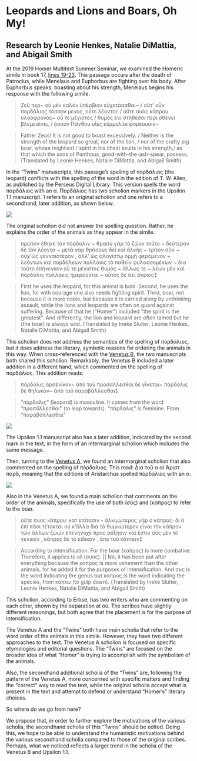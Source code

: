# Leopards and Lions and Boars, Oh My!

## Research by Leonie Henkes, Natalie DiMattia, and Abigail Smith

At the 2019 Homer Multitext Summer Seminar, we examined the Homeric simile in book 17, [lines 19-23](http://www.homermultitext.org/ict2/?urn=urn:cite2:hmt:e3bifolio.v1:E3_224v_225r@0.2320,0.4553,0.07997,0.02818&urn=urn:cite2:hmt:e3bifolio.v1:E3_224v_225r@0.003602,0.3391,0.1622,0.2785&urn=urn:cite2:hmt:e3bifolio.v1:E3_224v_225r@0.1584,0.4490,0.03002,0.08526). This passage occurs after the death of Patroclus, while Menelaus and Euphorbus are fighting over his body. After Euphorbus speaks, boasting about his strength, Menelaus begins his response with the following simile.

>Ζεῦ περ~ οὐ μὲν καλὸν ὑπέρβιον εὐχετάασθαι~ /
>οὔτ' οὖν πορδάλιος τόσσον μενος, οὔτε λέοντος /
>οὔτε συὸς κάπρου ὀλοόφρονος~ οὗ τε μέγιστος /
>θυμὸς ἐνὶ στήθεσσι περὶ σθένεϊ βλεμεαίνει, /
>ὅσσον Πάνθου υἷες ἐϋμμελίαι φορέουσιν~

>Father Zeus! It is not good to boast excessively. / Neither is the strength of the leopard so great, nor of the lion, / nor of the crafty pig boar, whose mightiest / spirit in his chest exults in his strength,/ as that which the sons of Panthous, good-with-the-ash-spear, possess.
(Translated by Leonie Henkes, Natalie DiMattia, and Abigail Smith)

In the “Twins” manuscripts, this passage’s spelling of πορδάλιος (the leopard) conflicts with the spelling of the word in the edition of T. W. Allen, as published by the Perseus Digital Library. This version spells the word παρδάλιος with an α. Πορδάλιος has two scholion markers in the Upsilon 1.1 manuscript. 1 refers to an original scholion and one refers to a secondhand, later addition, as shown below.

<img src="http://beta.hpcc.uh.edu/scs/image/500/500/urn:cite2:hmt:e3bifolio.v1:E3_224v_225r@0.2320,0.4553,0.07997,0.02818"/>

The original scholion did not answer the spelling question. Rather, he explains the order of the animals as they appear in the simile.

>πρῶτον ἔθηκε τὸν πόρδαλιν ~ θρασὺ γὰρ τὸ ζῶον τοῦτο ~ δεύτερον δὲ τὸν λέοντα ~ μετὰ γὰρ θράσους δεῖ καὶ ἀλκῆς ~ τρίτον σῦν ~ οὐχ'ὡς γενναιότερον , ἀλλ' ὡς ἀλογίστῳ ὁρμῇ φερόμενον ~ λεόντων καὶ πορδάλεων πολλάκις τὸ παθεῖν φυλασσομένων ~ δια τοῦτο ἐπήνεγκεν οὗ τε μέγιστος θυμός ~ ἄλλως τε ~ λέων μὲν καὶ πόρδαλις πολλάκις ἡμεροῦνται ~ οὗτος δὲ ἀεὶ ἄγριος⁑

>First he uses the leopard, for this animal is bold. Second, he uses the lion, for with courage one also needs fighting spirit. Third, boar, not because it is more noble, but because it is carried along by unthinking assault, while the lions and leopards are often on guard against suffering. Because of that he (“Homer”) included "the spirit is the greatest". And differently, the lion and leopard are often tamed but he (the boar) is always wild. (Translated by Ineke Sluiter, Leonie Henkes, Natalie DiMattia, and Abigail Smith)

This scholion does not address the semantics of the spelling of πορδάλιος, but it does address the literary, symbolic reasons for ordering the animals in this way. When cross-referenced with the [Venetus B](http://www.homermultitext.org/ict2/?urn=urn:cite2:hmt:vbbifolio.v1:vb_231v_232r@0.04083,0.3591,0.1442,0.2473&urn=urn:cite2:hmt:vbbifolio.v1:vb_231v_232r@0.1952,0.4417,0.2486,0.1057), the two manuscripts both shared this scholion. Remarkably, the Venetus B included a later addition in a different hand, which commented on the spelling of πορδάλιος. This addition reads:

>πόρδαλις ἀρσένϊκον~ ἀπὸ τοῦ προσάλλεσθαι δὲ γΐνεται~ πάρδαλις δὲ θηλυκὸν~ ἀπὸ τοῦ παραβάλλεσθαι⁑

>"πόρδαλις" (leopard) is masculine. It comes from the word "προσάλλεσθαι" (to leap towards). "πάρδαλις" is feminine. From "παραβάλλεσθαι"

<img src="http://beta.hpcc.uh.edu/scs/image/400/400/urn:cite2:hmt:vbbifolio.v1:vb_231v_232r@0.03423,0.3517,0.1518,0.2686"/>

The Upsilon 1.1 manuscript also has a later addition, indicated by the second mark in the text, in the form of an intermarginal scholion which includes the same message.

Then, turning to the [Venetus A](http://www.homermultitext.org/ict2/?urn=urn:cite2:hmt:vaimg.2017a:VA223VN_0725@0.4392,0.5960,0.05637,0.03804&urn=urn:cite2:hmt:vaimg.2017a:VA223VN_0725@0.2275,0.7149,0.6629,0.04426&urn=urn:cite2:hmt:vaimg.2017a:VA223VN_0725@0.4866,0.5697,0.3885,0.09640), we found an intermarginal scholion that also commented on the spelling of πόρδαλιος. This read: Δια τοῦ α αἱ Ἀριστ παρδ, meaning that the editions of Aristarchus spelled πόρδαλιος with an α.

<img src="http://beta.hpcc.uh.edu/scs/image/400/400/urn:cite2:hmt:vaimg.2017a:VA223VN_0725@0.4392,0.5960,0.05637,0.03804"/>

Also in the Venetus A, we found a main scholion that comments on the order of the animals, specifically the use of both (σῦς) and (κάπρος) to refer to the boar.

>οὔτε συος κάπρου: κατ επίτασιν - ἀλκιμωτερος γὰρ ὁ κάπρος· δι ὃ ἐπὶ πᾶσι τέτακται οὐ κ’ἄλλα διὰ τὸ θυμικώτερον εἶναι τὸν κάπρον τῶν ἄλλων ζώων ἐπενήνοχε προς αὔξησιν καὶ ἔστιν σῦς μὲν τὸ γενικὸν , κάπρος δὲ τὸ εἰδικον , ἀπο τοῦ κάπτειν⁑

>According to intensification.  For the boar (καπρος) is more combative. Therefore, it applies to all (συος). || No, it has been put after everything because the καπρος is more vehement than the other animals, for he added it for the purposes of intensification. And συς is the word indicating the genus but καπρος is the word indicating the species, from καπτω (to gulp down). (Translated by Ineke Sluiter, Leonie Henkes, Natalie DiMattia, and Abigail Smith)

This scholion, according to Erbse, has two writers who are commenting on each other, shown by the separation at οὐ. The scribes have slightly different reasonings, but both agree that the placement is for the purpose of intensification.

The Venetus A and the “Twins” both have main scholia that refer to the word order of the animals in this simile. However, they have two different approaches to the text. The Venetus A scholion is focused on specific etymologies and editorial questions. The “Twins” are focused on the broader idea of what “Homer” is trying to accomplish with the symbolism of the animals.

Also, the secondhand additional scholia of the “Twins” are, following the pattern of the Venetus A, more concerned with specific matters and finding the “correct” way to read the text, while the original scholia accept what is present in the text and attempt to defend or understand “Homer’s” literary choices.

So where do we go from here?

We propose that, in order to further explore the motivations of the various scholia, the secondhand scholia of this “Twins” should be edited. Doing this, we hope to be able to understand the humanistic motivations behind the various secondhand scholia compared to those of the original scribes. Perhaps, what we noticed reflects a larger trend in the scholia of the Venetus B and Upsilon 1.1.
